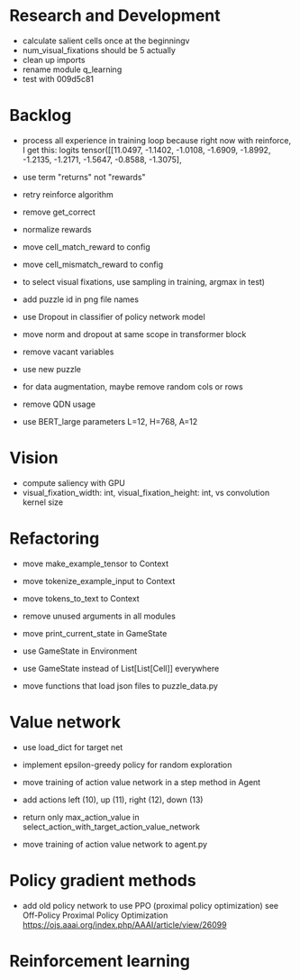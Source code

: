 # Research and Development

- calculate salient cells once at the beginningv
- num_visual_fixations should be 5 actually
- clean up imports
- rename module q_learning
- test with 009d5c81

# Backlog

- process all experience in training loop because right now with reinforce, I get this:
logits tensor([[11.0497, -1.1402, -1.0108, -1.6909, -1.8992, -1.2135, -1.2171, -1.5647,
         -0.8588, -1.3075],
- use term "returns" not "rewards"

- retry reinforce algorithm
- remove get_correct

- normalize rewards
- move cell_match_reward to config
- move cell_mismatch_reward to config

- to select visual fixations, use sampling in training, argmax in test)




- add puzzle id in png file names

- use Dropout in classifier of policy network model
- move norm and dropout at same scope in transformer block

- remove vacant variables
- use new puzzle

- for data augmentation, maybe remove random cols or rows
- remove QDN usage
- use BERT_large parameters L=12, H=768, A=12

# Vision

- compute saliency with GPU
- visual_fixation_width: int, visual_fixation_height: int, vs convolution kernel size

# Refactoring

- move make_example_tensor to Context
- move tokenize_example_input to Context
- move tokens_to_text to Context

- remove unused arguments in all modules
- move print_current_state in GameState
- use GameState in Environment
- use GameState instead of List[List[Cell]] everywhere

- move functions that load json files to puzzle_data.py

# Value network

- use load_dict for target net
- implement epsilon-greedy policy for random exploration

- move training of action value network in a step method in Agent
- add actions left (10), up (11), right (12), down (13)
- return only max_action_value in select_action_with_target_action_value_network

- move training of action value network to agent.py

# Policy gradient methods

- add old policy network to use PPO (proximal policy optimization)
    see Off-Policy Proximal Policy Optimization
        https://ojs.aaai.org/index.php/AAAI/article/view/26099

# Reinforcement learning

